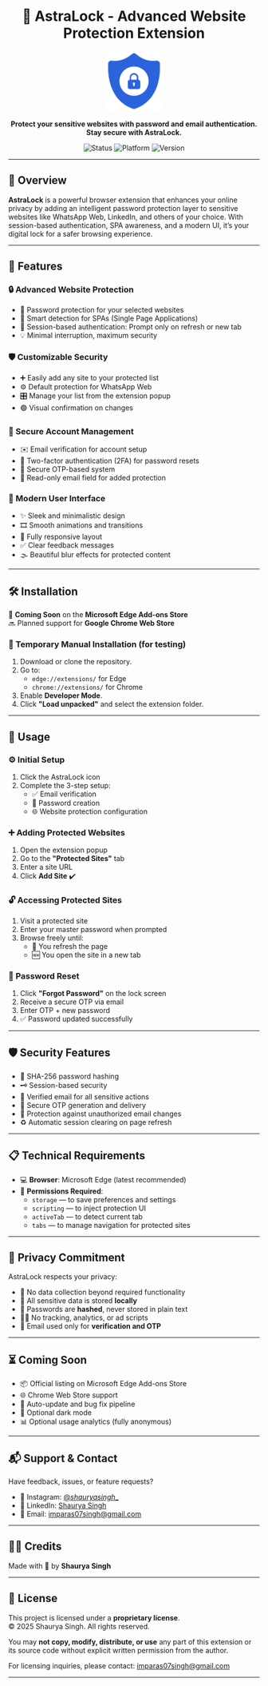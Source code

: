 <h1 align="center">🔐 AstraLock - Advanced Website Protection Extension</h1>

<p align="center">
  <img src="icon.png" alt="AstraLock Logo" width="120"/>
</p>

<p align="center"><strong>Protect your sensitive websites with password and email authentication. Stay secure with AstraLock.</strong></p>

<p align="center">
  <img alt="Status" src="https://img.shields.io/badge/Availability-Coming%20Soon-blue?style=for-the-badge"/>
  <img alt="Platform" src="https://img.shields.io/badge/Platform-Edge%20%26%20Chrome%20(Planned)-orange?style=for-the-badge"/>
  <img alt="Version" src="https://img.shields.io/badge/Version-1.0.0-blueviolet?style=for-the-badge"/>
</p>

---

## 📜 Overview

**AstraLock** is a powerful browser extension that enhances your online privacy by adding an intelligent password protection layer to sensitive websites like WhatsApp Web, LinkedIn, and others of your choice. With session-based authentication, SPA awareness, and a modern UI, it’s your digital lock for a safer browsing experience.

---

## 🚀 Features

### 🔒 Advanced Website Protection
- 🔐 Password protection for your selected websites  
- 🧠 Smart detection for SPAs (Single Page Applications)  
- 🔁 Session-based authentication: Prompt only on refresh or new tab  
- 💡 Minimal interruption, maximum security  

### 🛡️ Customizable Security
- ➕ Easily add any site to your protected list  
- ⚙️ Default protection for WhatsApp Web  
- 🎛️ Manage your list from the extension popup  
- 🟢 Visual confirmation on changes  

### 📧 Secure Account Management
- ✉️ Email verification for account setup  
- 🔐 Two-factor authentication (2FA) for password resets  
- 🔑 Secure OTP-based system  
- 🚫 Read-only email field for added protection  

### 💫 Modern User Interface
- ✨ Sleek and minimalistic design  
- 🎞️ Smooth animations and transitions  
- 📱 Fully responsive layout  
- ✅ Clear feedback messages  
- 🌫️ Beautiful blur effects for protected content  

---

## 🛠️ Installation

🚧 **Coming Soon** on the **Microsoft Edge Add-ons Store**  
🔜 Planned support for **Google Chrome Web Store**

### 🧪 Temporary Manual Installation (for testing)

1. Download or clone the repository.
2. Go to:
   - `edge://extensions/` for Edge  
   - `chrome://extensions/` for Chrome  
3. Enable **Developer Mode**.
4. Click **"Load unpacked"** and select the extension folder.

---

## 🧩 Usage

### ⚙️ Initial Setup
1. Click the AstraLock icon  
2. Complete the 3-step setup:
   - ✅ Email verification  
   - 🔐 Password creation  
   - 🌐 Website protection configuration  

### ➕ Adding Protected Websites
1. Open the extension popup  
2. Go to the **"Protected Sites"** tab  
3. Enter a site URL  
4. Click **Add Site** ✔️

### 🔓 Accessing Protected Sites
1. Visit a protected site  
2. Enter your master password when prompted  
3. Browse freely until:
   - 🔁 You refresh the page  
   - 🆕 You open the site in a new tab  

### 🔁 Password Reset
1. Click **"Forgot Password"** on the lock screen  
2. Receive a secure OTP via email  
3. Enter OTP + new password  
4. ✅ Password updated successfully  

---

## 🛡️ Security Features

- 🔐 SHA-256 password hashing  
- 🗝️ Session-based security  
- 📧 Verified email for all sensitive actions  
- 🧬 Secure OTP generation and delivery  
- 🚫 Protection against unauthorized email changes  
- ♻️ Automatic session clearing on page refresh  

---

## 📋 Technical Requirements

- 💻 **Browser**: Microsoft Edge (latest recommended)  
- 🔑 **Permissions Required**:
  - `storage` — to save preferences and settings  
  - `scripting` — to inject protection UI  
  - `activeTab` — to detect current tab  
  - `tabs` — to manage navigation for protected sites  

---

## 🔐 Privacy Commitment

AstraLock respects your privacy:

- 🚫 No data collection beyond required functionality  
- 💾 All sensitive data is stored **locally**  
- 🔐 Passwords are **hashed**, never stored in plain text  
- 🕵️‍♂️ No tracking, analytics, or ad scripts  
- 📧 Email used only for **verification and OTP**

---

## ⏳ Coming Soon

- 📦 Official listing on Microsoft Edge Add-ons Store  
- 🌐 Chrome Web Store support  
- 🔄 Auto-update and bug fix pipeline  
- 🌙 Optional dark mode  
- 📊 Optional usage analytics (fully anonymous)

---

## 📬 Support & Contact

Have feedback, issues, or feature requests?

- 📸 Instagram: [@_shauryasingh__](https://www.instagram.com/_shauryasingh__/)  
- 💼 LinkedIn: [Shaurya Singh](https://www.linkedin.com/in/shaurya-singh007)  
- 📧 Email: [imparas07singh@gmail.com](mailto:imparas07singh@gmail.com)


---

## 🧑‍💻 Credits

Made with 💙 by **Shaurya Singh**

---

## 📄 License

This project is licensed under a **proprietary license**.  
© 2025 Shaurya Singh. All rights reserved.

You may **not copy, modify, distribute, or use** any part of this extension or its source code without explicit written permission from the author.

For licensing inquiries, please contact: [imparas07singh@gmail.com](mailto:imparas07singh@gmail.com)

---
